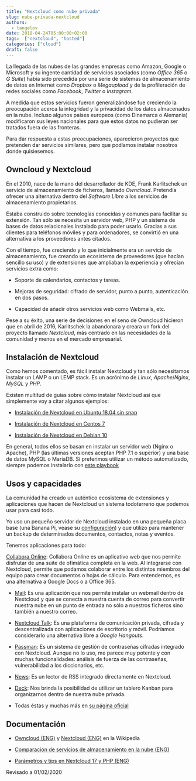 ```yaml
---
title: "Nextcloud como nube privada"
slug: nube-privada-nextcloud
authors:
  - tangelov
date: 2018-04-24T05:00:00+02:00
tags:  ["nextcloud", "hosted"]
categories: ["cloud"]
draft: false
---
```


La llegada de las nubes de las grandes empresas como Amazon, Google o Microsoft y su ingente cantidad de servicios asociados (como _Office 365_ o _G Suite_) había sido precedida por una serie de sistemas de almacenamiento de datos en Internet como _Dropbox_ o _Megaupload_ y de la profileración de redes sociales como _Facebook_, _Twitter_ o _Instagram_.

A medida que estos servicios fueron generalizándose fue creciendo la preocupación acerca la integridad y la privacidad de los datos almacenados en la nube. Incluso algunos países europeos (como Dinamarca o Alemania) modificaron sus leyes nacionales para que estos datos no pudieran ser tratados fuera de las fronteras.

Para dar respuesta a estas preocupaciones, aparecieron proyectos que pretenden dar servicios similares, pero que podíamos instalar nosotros donde quisiesemos.

<!--more-->

## Owncloud y Nextcloud
En el 2010, nace de la mano del desarrollador de KDE, Frank Karlitschek un servicio de almacenamiento de ficheros, llamado _Owncloud_. Pretendía ofrecer una alternativa dentro del _Software Libre_ a los servicios de almacenamiento propietarios.

Estaba construido sobre tecnologías conocidas y comunes para facilitar su extensión. Tan sólo se necesita un servidor web, PHP y un sistema de bases de datos relacionales instalado para poder usarlo. Gracias a sus clientes para teléfonos móviles y para ordenadores, se convirtió en una alternativa a los proveedores antes citados.

Con el tiempo, fue creciendo y lo que inicialmente era un servicio de almacenamiento, fue creando un ecosistema de proveedores (que hacían sencillo su uso) y de extensiones que ampliaban la experiencia y ofrecían servicios extra como:

* Soporte de calendarios, contactos y tareas.

* Mejoras de seguridad: cifrado de servidor, punto a punto, autenticación en dos pasos.

* Capacidad de añadir otros servicios web como Webmails, etc.

Pese a su éxito, una serie de decisiones en el seno de Owncloud hicieron que en abril de 2016, Karlitschek la abandonara y creara un fork del proyecto llamado _Nextcloud_, más centrado en las necesidades de la comunidad y menos en el mercado empresarial.

## Instalación de Nextcloud
Como hemos comentado, es fácil instalar Nextcloud y tan sólo necesitamos instalar un LAMP o un LEMP stack. Es un acrónimo de _Linux_, _Apache_/_Nginx_, _MySQL_ y _PHP_.

Existen multitud de guías sobre cómo instalar Nextcloud así que simplemente voy a citar algunos ejemplos:

* [Instalación de Nextcloud en Ubuntu 18.04 sin snap](https://www.linuxbabe.com/ubuntu/install-nextcloud-ubuntu-18-04-nginx-lemp)

* [Instalación de Nextcloud en Centos 7](https://computingforgeeks.com/install-nextcloud-on-centos-with-php-apache-mariadb/)

* [Instalación de Nextcloud en Debian 10](https://chachocool.com/como-instalar-nextcloud-en-debian-10-buster/)

En general, todos ellos se basan en instalar un servidor web (Nginx o Apache), PHP (las últimas versiones aceptan PHP 7.1 o superior) y una base de datos MySQL o MariaDB. Si preferimos utilizar un método automatizado, siempre podemos instalarlo con [este playbook](https://github.com/rbicker/ansible-nextcloud)

## Usos y capacidades
La comunidad ha creado un auténtico ecosistema de extensiones y aplicaciones que hacen de Nextcloud un sistema todoterreno que podemos usar para casi todo.

Yo uso un pequeño servidor de Nextcloud instalado en una pequeña placa base (una Banana Pi, vease su [configuración](https://gitlab.com/tangelov/proyectos/blob/master/templates/apps/nextcloud-nginx-ssl)) y que utilizo para mantener un backup de determinados documentos, contactos, notas y eventos.

Tenemos aplicaciones para todo:

 [Collabora Online](https://nextcloud.com/collaboraonline/): Collabora Online es un aplicativo web que nos permite disfrutar de una suite de ofimática completa en la web. Al integrarse con Nextcloud, permite que podamos colaborar entre los distintos miembros del equipo para crear documentos o hojas de cálculo. Para entendernos, es una alternativa a Google Docs o a Office 365.

* [Mail](https://apps.nextcloud.com/apps/mail): Es una aplicación que nos permite instalar un webmail dentro de Nextcloud y que se conecta a nuestra cuenta de correo para convertir nuestra nube en un punto de entrada no sólo a nuestros ficheros sino también a nuestro correo.

* [Nextcloud Talk](https://nextcloud.com/talk/): Es una plataforma de comunicación privada, cifrada y descentralizada con aplicaciones de escritorio y móvil. Podríamos considerarlo una alternativa libre a _Google Hangouts_.

* [Passman](https://github.com/nextcloud/passman): Es un sistema de gestión de contraseñas cifradas integrado con Nextcloud. Aunque no lo uso, me parece muy potente y con muchas funcionalidades: análisis de fuerza de las contraseñas, vulnerabilidad a los diccionarios, etc.

* [News](https://apps.nextcloud.com/apps/news): Es un lector de RSS integrado directamente en Nextcloud.

* [Deck](https://apps.nextcloud.com/apps/deck): Nos brinda la posibilidad de utilizar un tablero Kanban para organizarnos dentro de nuestra nube privada.

* Todas éstas y muchas más en [su página oficial](https://apps.nextcloud.com/)

## Documentación

* [Owncloud (ENG)](https://en.wikipedia.org/wiki/Owncloud) y [Nextcloud (ENG)](https://en.wikipedia.org/wiki/Nextcloud) en la Wikipedia

* [Comparación de servicios de almacenamiento en la nube (ENG)](https://en.wikipedia.org/wiki/Comparison_of_online_backup_services)

* [Parámetros y tips en Nextcloud 17 y PHP (ENG)](https://docs.nextcloud.com/server/17/admin_manual/installation/source_installation.html#php-fpm-tips-label)

Revisado a 01/02/2020

